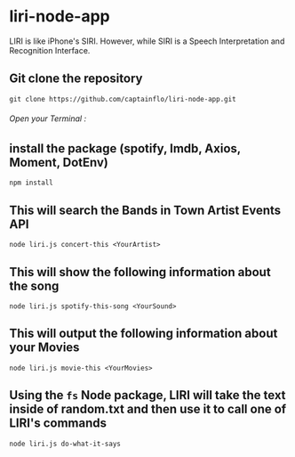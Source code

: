 # liri-node-app

LIRI is like iPhone's SIRI. However, while SIRI is a Speech Interpretation and Recognition Interface.

## Git clone the repository
``` git clone https://github.com/captainflo/liri-node-app.git ```

###### Open your Terminal : 

## install the package (spotify, Imdb, Axios, Moment, DotEnv)
``` npm install ```

## This will search the Bands in Town Artist Events API 
```node liri.js concert-this <YourArtist>```

## This will show the following information about the song
```node liri.js spotify-this-song <YourSound>```

## This will output the following information about your Movies
```node liri.js movie-this <YourMovies>```

## Using the `fs` Node package, LIRI will take the text inside of random.txt and then use it to call one of LIRI's commands
```node liri.js do-what-it-says```
